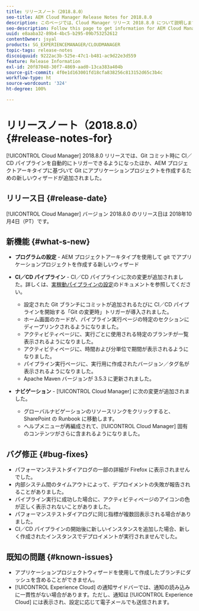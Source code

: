 ```yaml
---
title: リリースノート（2018.8.0）
seo-title: AEM Cloud Manager Release Notes for 2018.8.0
description: このページでは、Cloud Manager リリース 2018.8.0 について説明します。
seo-description: Follow this page to get information for AEM Cloud Manager Release 2018.8.0.
uuid: e8aaba32-89b4-4bc5-b295-09b753252612
contentOwner: jsyal
products: SG_EXPERIENCEMANAGER/CLOUDMANAGER
topic-tags: release-notes
discoiquuid: 9222ac3b-525e-47c1-b481-ac9d22e3d559
feature: Release Information
exl-id: 20f87048-30f7-4869-aad0-13ca383a404b
source-git-commit: 4f0e1d163001fd18cfa838256c813152d65c3b4c
workflow-type: ht
source-wordcount: '324'
ht-degree: 100%

---
```


# リリースノート（2018.8.0） {#release-notes-for}

[!UICONTROL Cloud Manager] 2018.8.0 リリースでは、Git コミット時に CI／CD パイプラインを自動的にトリガーできるようになったほか、AEM プロジェクトアーキタイプに基づいて Git にアプリケーションプロジェクトを作成するための新しいウィザードが追加されました。

## リリース日 {#release-date}

[!UICONTROL Cloud Manager] バージョン 2018.8.0 のリリース日は 2018年10月4日（PT）です。

## 新機能 {#what-s-new}

* **プログラムの設定** - AEM プロジェクトアーキタイプを使用して git でアプリケーションプロジェクトを作成する新しいウィザード

* **CI／CD パイプライン** - CI／CD パイプラインに次の変更が追加されました。詳しくは、[実稼動パイプラインの設定](configuring-production-pipelines.md)のドキュメントを参照してください。

   * 設定された Git ブランチにコミットが追加されるたびに CI／CD パイプラインを開始する「Git の変更時」トリガーが導入されました。
   * ホーム画面のカードが、パイプライン実行ページの特定のセクションにディープリンクされるようになりました。
   * アクティビティページに、実行ごとに使用される特定のブランチが一覧表示されるようになりました。
   * アクティビティページに、時間および分単位で期間が表示されるようになりました。
   * パイプライン実行ページに、実行用に作成されたバージョン／タグ名が表示されるようになりました。
   * Apache Maven バージョンが 3.5.3 に更新されました。

* **ナビゲーション** - [!UICONTROL Cloud Manager] に次の変更が追加されました。

   * グローバルナビゲーションのリソースリンクをクリックすると、SharePoint の Runbook に移動します。
   * ヘルプメニューが再編成されて、[!UICONTROL Cloud Manager] 固有のコンテンツがさらに含まれるようになりました。

## バグ修正 {#bug-fixes}

* パフォーマンステストダイアログの一部の詳細が Firefox に表示されませんでした。
* 内部システム間のタイムアウトによって、デプロイメントの失敗が報告されることがありました。
* パイプライン実行に成功した場合に、アクティビティページのアイコンの色が正しく表示されないことがありました。
* パフォーマンステストダイアログに同じ指標が複数回表示される場合がありました。
* CI／CD パイプラインの開始後に新しいインスタンスを追加した場合、新しく作成されたインスタンスでデプロイメントが実行されませんでした。

## 既知の問題 {#known-issues}

* アプリケーションプロジェクトウィザードを使用して作成したブランチにダッシュを含めることができません。
* [!UICONTROL Experience Cloud] の通知サイドバーでは、通知の読み込みに一貫性がない場合があります。ただし、通知は [!UICONTROL Experience Cloud] には表示され、設定に応じて電子メールでも送信されます。
